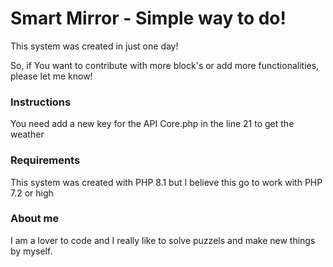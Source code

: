 # Smart Mirror - Simple way to do!

This system was created in just one day!

So, if You want to contribute with more block's or add more functionalities, please let me know!

### Instructions

You need add a new key for the API Core.php in the line 21 to get the weather

### Requirements

This system was created with PHP 8.1 but I believe this go to work with PHP 7.2 or high

### About me

I am a lover to code and I really like to solve puzzels and make new things by myself.
